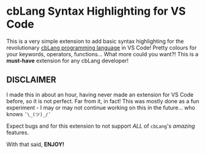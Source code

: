 # cbLang Syntax Highlighting for VS Code

This is a very simple extension to add basic syntax highlighting for the revolutionary [cbLang programming language](https://github.com/Ceebox/cbLang) in VS Code! Pretty colours for your keywords, operators, functions... What more could you want?! This is a **must-have** extension for any cbLang developer!


## DISCLAIMER

I made this in about an hour, having never made an extension for VS Code before, so it is not perfect. Far from it, in fact! This was mostly done as a fun experiment - I may or may not continue working on this in the future... who knows `¯\_(ツ)_/¯`

Expect bugs and for this extension to not support *ALL* of `cbLang`'s *amazing* features.

With that said, **ENJOY!**